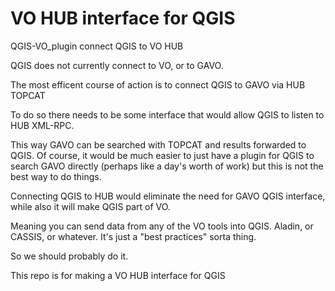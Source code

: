 # VO HUB interface for QGIS
 QGIS-VO_plugin
 connect QGIS to VO HUB

QGIS does not currently connect to VO, or to GAVO. 

The most efficent course of action is to connect QGIS to GAVO via HUB TOPCAT

To do so there needs to be some interface that would allow QGIS to listen to HUB XML-RPC.

This way GAVO can be searched with TOPCAT and results forwarded to QGIS.
Of course, it would be much easier to just have a plugin for QGIS to search GAVO directly 
(perhaps like a day's worth of work) but this is not the best way to do things.

Connecting QGIS to HUB would eliminate the need for GAVO QGIS interface, while also
it will make QGIS part of VO. 

Meaning you can send data from any of the VO tools into QGIS.
Aladin, or CASSIS, or whatever. It's just a "best practices" sorta thing.

So we should probably do it.

This repo is for making a VO HUB interface for QGIS
